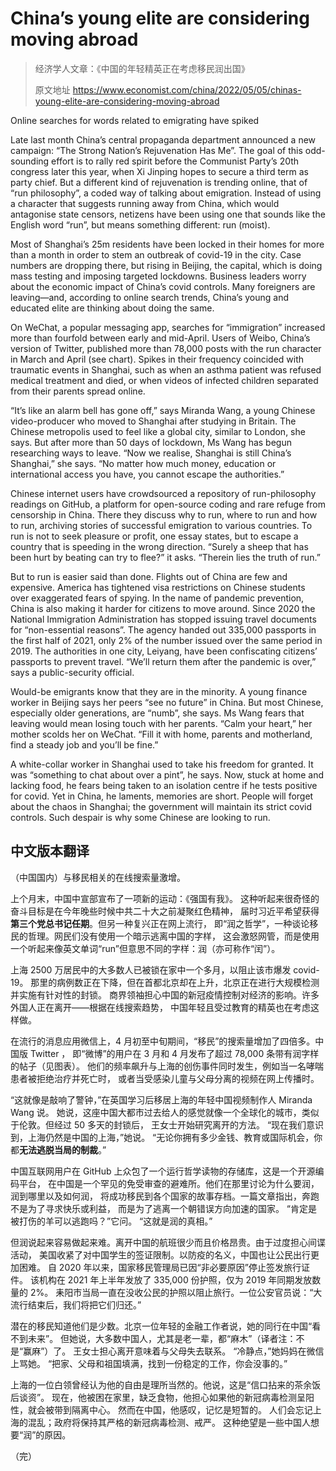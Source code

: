 # China’s young elite are considering moving abroad

> 经济学人文章：《中国的年轻精英正在考虑移民润出国》
>
> 原文地址 <https://www.economist.com/china/2022/05/05/chinas-young-elite-are-considering-moving-abroad>

Online searches for words related to emigrating have spiked

Late last month China’s central propaganda department announced a new campaign:
“The Strong Nation’s Rejuvenation Has Me”. The goal of this odd-sounding effort
is to rally red spirit before the Communist Party’s 20th congress later this
year, when Xi Jinping hopes to secure a third term as party chief. But a
different kind of rejuvenation is trending online, that of “run philosophy”, a
coded way of talking about emigration. Instead of using a character that
suggests running away from China, which would antagonise state censors, netizens
have been using one that sounds like the English word “run”, but means something
different: run (moist).

Most of Shanghai’s 25m residents have been locked in their homes for more than a
month in order to stem an outbreak of covid-19 in the city. Case numbers are
dropping there, but rising in Beijing, the capital, which is doing mass testing
and imposing targeted lockdowns. Business leaders worry about the economic
impact of China’s covid controls. Many foreigners are leaving—and, according to
online search trends, China’s young and educated elite are thinking about doing
the same.

On WeChat, a popular messaging app, searches for “immigration” increased more
than fourfold between early and mid-April. Users of Weibo, China’s version of
Twitter, published more than 78,000 posts with the run character in March and
April (see chart). Spikes in their frequency coincided with traumatic events in
Shanghai, such as when an asthma patient was refused medical treatment and died,
or when videos of infected children separated from their parents spread online.

“It’s like an alarm bell has gone off,” says Miranda Wang, a young Chinese
video-producer who moved to Shanghai after studying in Britain. The Chinese
metropolis used to feel like a global city, similar to London, she says. But
after more than 50 days of lockdown, Ms Wang has begun researching ways to
leave. “Now we realise, Shanghai is still China’s Shanghai,” she says. “No
matter how much money, education or international access you have, you cannot
escape the authorities.”

Chinese internet users have crowdsourced a repository of run-philosophy readings
on GitHub, a platform for open-source coding and rare refuge from censorship in
China. There they discuss why to run, where to run and how to run, archiving
stories of successful emigration to various countries. To run is not to seek
pleasure or profit, one essay states, but to escape a country that is speeding
in the wrong direction. “Surely a sheep that has been hurt by beating can try to
flee?” it asks. “Therein lies the truth of run.”

But to run is easier said than done. Flights out of China are few and expensive.
America has tightened visa restrictions on Chinese students over exaggerated
fears of spying. In the name of pandemic prevention, China is also making it
harder for citizens to move around. Since 2020 the National Immigration
Administration has stopped issuing travel documents for “non-essential reasons”.
The agency handed out 335,000 passports in the first half of 2021, only 2% of
the number issued over the same period in 2019. The authorities in one city,
Leiyang, have been confiscating citizens’ passports to prevent travel. “We’ll
return them after the pandemic is over,” says a public-security official.

Would-be emigrants know that they are in the minority. A young finance worker in
Beijing says her peers “see no future” in China. But most Chinese, especially
older generations, are “numb”, she says. Ms Wang fears that leaving would mean
losing touch with her parents. “Calm your heart,” her mother scolds her on
WeChat. “Fill it with home, parents and motherland, find a steady job and you’ll
be fine.”

A white-collar worker in Shanghai used to take his freedom for granted. It was
“something to chat about over a pint”, he says. Now, stuck at home and lacking
food, he fears being taken to an isolation centre if he tests positive for
covid. Yet in China, he laments, memories are short. People will forget about
the chaos in Shanghai; the government will maintain its strict covid controls.
Such despair is why some Chinese are looking to run.

## 中文版本翻译

（中国国内）与移民相关的在线搜索量激增。

上个月末，中国中宣部宣布了一项新的运动：《强国有我》。
这种听起来很奇怪的奋斗目标是在今年晚些时候中共二十大之前凝聚红色精神，
届时习近平希望获得**第三个党总书记任期**。但另一种复兴正在网上流行，
即“润之哲学”，一种谈论移民的哲理。网民们没有使用一个暗示逃离中国的字样，
这会激怒网管，而是使用一个听起来像英文单词“run”但意思不同的字样：润（亦可称作“闰”）。

上海 2500 万居民中的大多数人已被锁在家中一个多月，以阻止该市爆发 covid-19。
那里的病例数正在下降，但在首都北京却在上升，北京正在进行大规模检测并实施有针对性的封锁。
商界领袖担心中国的新冠疫情控制对经济的影响。许多外国人正在离开——根据在线搜索趋势，
中国年轻且受过教育的精英也在考虑这样做。

在流行的消息应用微信上，4 月初至中旬期间，“移民”的搜索量增加了四倍多。中国版 Twitter ，
即“微博”的用户在 3 月和 4 月发布了超过 78,000 条带有润字样的帖子（见图表）。
他们的频率飙升与上海的创伤事件同时发生，例如当一名哮喘患者被拒绝治疗并死亡时，
或者当受感染儿童与父母分离的视频在网上传播时。

“这就像是敲响了警钟，”在英国学习后移居上海的年轻中国视频制作人 Miranda Wang 说。
她说，这座中国大都市过去给人的感觉就像一个全球化的城市，类似于伦敦。但经过 50 多天的封锁后，
王女士开始研究离开的方法。 “现在我们意识到，上海仍然是中国的上海，”她说。
“无论你拥有多少金钱、教育或国际机会，你都**无法逃脱当局的制裁**。”

中国互联网用户在 GitHub 上众包了一个运行哲学读物的存储库，这是一个开源编码平台，
在中国是一个罕见的免受审查的避难所。他们在那里讨论为什么要润，润到哪里以及如何润，
将成功移民到各个国家的故事存档。一篇文章指出，奔跑不是为了寻求快乐或利益，
而是为了逃离一个朝错误方向加速的国家。 “肯定是被打伤的羊可以逃跑吗？”它问。 “这就是润的真相。”

但润说起来容易做起来难。离开中国的航班很少而且价格昂贵。由于过度担心间谍活动，
美国收紧了对中国学生的签证限制。以防疫的名义，中国也让公民出行更加困难。
自 2020 年以来，国家移民管理局已因“非必要原因”停止签发旅行证件。
该机构在 2021 年上半年发放了 335,000 份护照，仅为 2019 年同期发放数量的 2%。
耒阳市当局一直在没收公民的护照以阻止旅行。一位公安官员说：“大流行结束后，我们将把它们归还。”

潜在的移民知道他们是少数。北京一位年轻的金融工作者说，她的同行在中国“看不到未来”。
但她说，大多数中国人，尤其是老一辈，都“麻木”（译者注：不是“赢麻”）了。
王女士担心离开意味着与父母失去联系。
“冷静点，”她妈妈在微信上骂她。 “把家、父母和祖国填满，找到一份稳定的工作，你会没事的。”

上海的一位白领曾经认为他的自由是理所当然的。他说，这是“信口拈来的茶余饭后谈资”。
现在，他被困在家里，缺乏食物，他担心如果他的新冠病毒检测呈阳性，就会被带到隔离中心。
然而在中国，他感叹，记忆是短暂的。
人们会忘记上海的混乱；政府将保持其严格的新冠病毒检测、戒严。
这种绝望是一些中国人想要“润”的原因。

（完）
